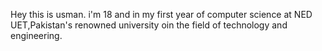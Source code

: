 Hey this is usman. i'm 18 and in my first year of computer science at NED UET,Pakistan's renowned university oin the field of technology and engineering.
